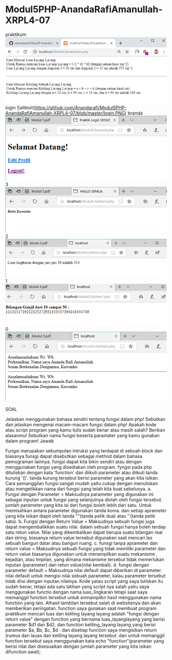 # Modul5PHP-AnandaRafiAmanullah-XRPL4-07
praktikum
![alttext](https://github.com/Anandarafi/Modul5PHP-AnandaRafiAmanullah-XRPL4-07/blob/master/praktikum.PNG)
login
![alttext(https://github.com/Anandarafi/Modul5PHP-AnandaRafiAmanullah-XRPL4-07/blob/master/login.PNG)
branda
![alttext](https://github.com/Anandarafi/Modul5PHP-AnandaRafiAmanullah-XRPL4-07/blob/master/beranda.php.PNG)
3
![alttext](https://github.com/Anandarafi/Modul5PHP-AnandaRafiAmanullah-XRPL4-07/blob/master/3.PNG)
2
![alttext](https://github.com/Anandarafi/Modul5PHP-AnandaRafiAmanullah-XRPL4-07/blob/master/2.PNG)
1
![alttext](https://github.com/Anandarafi/Modul5PHP-AnandaRafiAmanullah-XRPL4-07/blob/master/1.PNG)
0
![alttext](https://github.com/Anandarafi/Modul5PHP-AnandaRafiAmanullah-XRPL4-07/blob/master/0.PNG)


SOAL

Jelaskan menggunakan bahasa sendiri tentang fungsi dalam php!
Sebutkan dan jelaskan mengenai macam-macam fungsi dalam php!
Apakah kode atau script program yang kamu tulis sudah benar atau masih salah? Berikan alasanmu! Sebutkan nama fungsi beserta paramater yang kamu gunakan dalam program!
Jawab

Fungsi merupakan sekumpulan intruksi yang terdapat di sebuah block dan biasanya funsgi dapat disebutkan sebagai method dalam bahasa pemograman lainnya. fungsi dapat kita bikin sendiri atau dengan menggunakan fungsi yang disediakan oleh program. fyngsi pada php dituliskan dengan kata 'function' dan diikuti parameter atau diikuti tanda kurung '()'. tanda kurung tersebut berisi parameter yang akan kita isikan. Cara pemanggilan fungsi sangat mudah yaitu cukup dengan menuliskan atau mengetikkan nama dari fungsi yang telah kita buat sebelunya.
a. Fungsi dengan Parameter = Maksudnya parameter yang digunakan ini sebagai inputan untuk fungsi yang selanjutnya diolah oleh fungsi tersebut. jumlah parameter yang kita isi dari fungsi boleh lebih dari satu. Untuk memisahkan antara parameter digunakan tanda koma. dan setiap aprameter yang kita isikan diapit oleh tanda ""(tanda petik dua) atau ''(tanda petik satu). b. Fungsi dengan Return Value = Maksudnya sebuah fungsi juga dapat mengembalikkan suatu nilai. dalam sebuah fungsi hanya boleh terdap satu retun value. Nilai yang dikembalikan dapat berupa suatu bilangan real dan string. biasanya return value tersebut digunakan saat mencari las sebuah bangun datar atau bangun ruang. c. funsgi tanpa aprameter dan return value = Maksudnya sebuah fungsi yang tidak memiliki parameter dan return value biasanya digunakan untuk menampilkan suatu mekanisme , kejadian, atau tmpilan, yang dimana mekanisme tersebut tidak memerlukan inputan (parameter) dan retun value(nilai kembali). d. fungsi dengan parameter default = Maksudnya nilai default dapat diberikan di parameter. nilai default untuk mengisi nilai sebuah parameter, kalau parameter tersebut tidak diisi dengan inputan nilainya.
Kode yatau script yang saya tuliskan itu sudah benar, tetapi ada satu latihan yang script nya salah yaitu saya menggunakan functio dengan nama luas_lingkaran tetapi saat saya memanggil function tersebut untuk emnampilkn hasil menggunakan nama function yang lain. Alhasil tambilan tersebut salah di websitenya dan akan memberikan peringatan. function saya gunakan saat membuat program praktikum mencari luas dan keliling layang layang adalah "fungsi dengan return value" dengan function yang bernama luas_layanglayang yang berisi parameter $d1 dan $d2. dan function keliling_layang layang yang berisi parameter $a, $b, $c, $d . dan disetiap function saya mengisikan return (rumus dari lauas dan keliling layang layang tersebut. dan untuk memanggil function tersebut saya menggunakan kata echo "function"(parameter yang berisi nilai dan disesuaikan dengan jumlah parameter yang kita isikan difunction awal);
